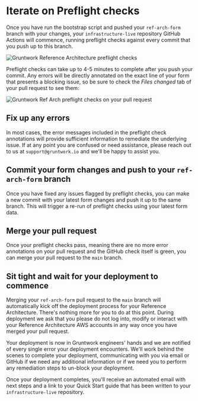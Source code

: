 # Iterate on Preflight checks

Once you have run the bootstrap script and pushed your `ref-arch-form` branch with your changes, your `infrastructure-live` repository GitHub Actions will commence, running
preflight checks against every commit that you push up to this branch.

![Gruntwork Reference Architecture preflight checks](/img/preflight1.png)

Preflight checks can take up to 4-5 minutes to complete after you push your commit. Any errors will be
directly annotated on the exact line of your form that presents a blocking issue, so be sure to check the *Files changed* tab of your pull request to see them:

![Gruntwork Ref Arch preflight checks on your pull request](/img/preflight-error-on-pr.png)

## Fix up any errors

In most cases, the error messages included in the preflight check annotations will provide sufficient information to remediate the underlying issue. If at any point you are confused or
need assistance, please reach out to us at `support@gruntwork.io` and we'll be happy to assist you.

## Commit your form changes and push to your `ref-arch-form` branch

Once you have fixed any issues flagged by preflight checks, you can make a new commit with your latest form changes and push it up to the same branch. This will trigger a re-run of preflight
checks using your latest form data.

## Merge your pull request

Once your preflight checks pass, meaning there are no more error annotations on your pull request
and the GitHub check itself is green, you can merge your pull request to the `main` branch.

## Sit tight and wait for your deployment to commence

Merging your `ref-arch-form` pull request to the `main` branch will automatically kick off the deployment process for your Reference Architecture. There's nothing more for you to do at this point. During deployment we ask
that you please do not log into, modify or interact with your Reference Architecture AWS accounts in any way once you have merged your pull request.

Your deployment is now in Gruntwork engineers' hands and we are notified of every single error your deployment encounters. We'll work behind the scenes to complete your deployment, communicating with you via email or GitHub if we need
any additional information or if we need you to perform any remediation steps to un-block your deployment.

Once your deployment completes, you'll receive an automated email with next steps and a link to your Quick Start guide that has been written to your `infrastructure-live` repository.

